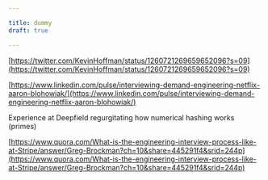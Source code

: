 ```yaml
---

title: dummy
draft: true

---
```


[https://twitter.com/KevinHoffman/status/1260721269659652096?s=09](https://twitter.com/KevinHoffman/status/1260721269659652096?s=09)

[https://www.linkedin.com/pulse/interviewing-demand-engineering-netflix-aaron-blohowiak/](https://www.linkedin.com/pulse/interviewing-demand-engineering-netflix-aaron-blohowiak/)

Experience at Deepfield regurgitating how numerical hashing works (primes)

[https://www.quora.com/What-is-the-engineering-interview-process-like-at-Stripe/answer/Greg-Brockman?ch=10&share=445291f4&srid=244p](https://www.quora.com/What-is-the-engineering-interview-process-like-at-Stripe/answer/Greg-Brockman?ch=10&share=445291f4&srid=244p)
